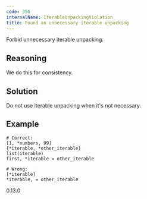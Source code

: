 ```yaml
---
code: 356
internalName: IterableUnpackingViolation
title: Found an unnecessary iterable unpacking
---
```


Forbid unnecessary iterable unpacking.

## Reasoning
We do this for consistency.

## Solution
Do not use iterable unpacking when it's not necessary.

## Example

    # Correct:
    [1, *numbers, 99]
    {*iterable, *other_iterable}
    list(iterable)
    first, *iterable = other_iterable
    
    # Wrong:
    [*iterable]
    *iterable, = other_iterable

<div class="versionadded">

0.13.0

</div>